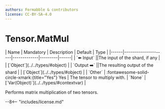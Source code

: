 ```yaml
---
authors: Formabble & contributors
license: CC-BY-SA-4.0
---
```



# Tensor.MatMul

<div class="sh-parameters" markdown="1">
| Name | Mandatory | Description | Default | Type |
|------|---------------------|-------------|---------|------|
| `⬅️ Input` ||The input of the shard, if any | | [`Object`](../../types/#object) |
| `Output ➡️` ||The resulting output of the shard | | [`Object`](../../types/#object) |
| `Other` | :fontawesome-solid-circle-xmark:{title="Yes"} Yes  | The tensor to multiply with. | `None` | [`Var(Object)`](../../types/#contextvar) |

</div>

Performs matrix multiplication of two tensors.

--8<-- "includes/license.md"

